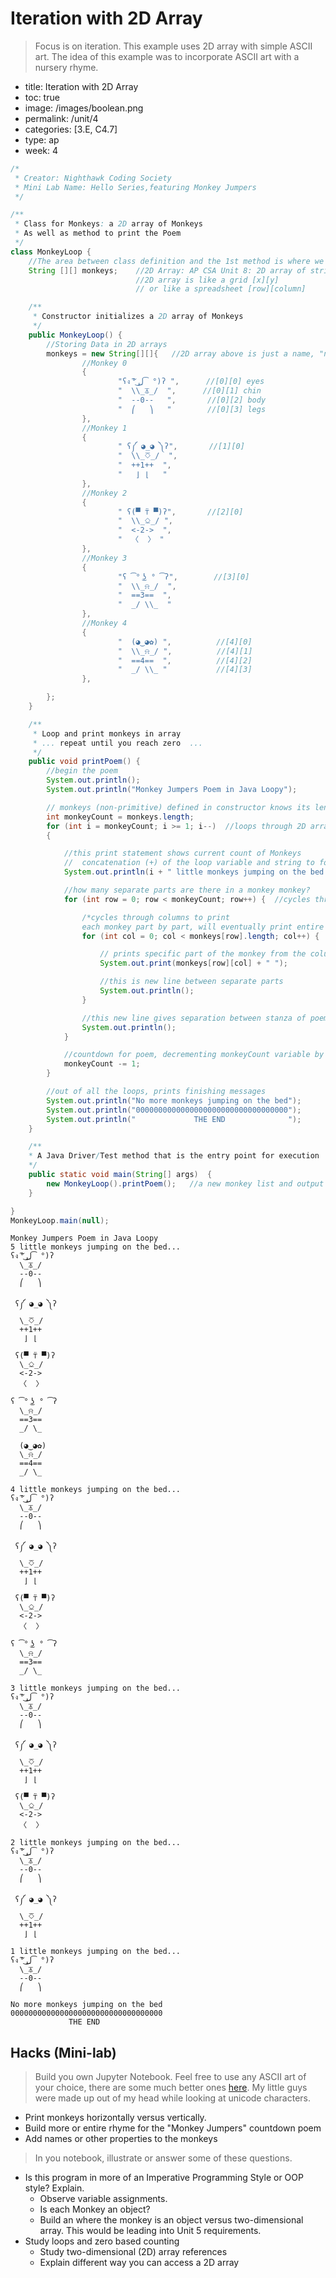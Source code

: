 # Iteration with 2D Array
> Focus is on iteration.  This example uses 2D array with simple ASCII art.  The idea of this example was to incorporate ASCII art with a nursery rhyme.

- title: Iteration with 2D Array
- toc: true
- image: /images/boolean.png
- permalink: /unit/4
- categories: [3.E, C4.7]
- type: ap
- week: 4


```java
/*
 * Creator: Nighthawk Coding Society
 * Mini Lab Name: Hello Series,featuring Monkey Jumpers
 */

/**
 * Class for Monkeys: a 2D array of Monkeys
 * As well as method to print the Poem
 */
class MonkeyLoop {
    //The area between class definition and the 1st method is where we keep data for object in Java
    String [][] monkeys;    //2D Array: AP CSA Unit 8: 2D array of strings
                            //2D array is like a grid [x][y]
                            // or like a spreadsheet [row][column]

    /**
     * Constructor initializes a 2D array of Monkeys
     */
    public MonkeyLoop() {
        //Storing Data in 2D arrays
        monkeys = new String[][]{   //2D array above is just a name, "new" makes a container ("object")
                //Monkey 0
                {
                        "ʕง ͠° ͟ل͜ ͡°)ʔ ",      //[0][0] eyes
                        "  \\_⏄_/  ",      //[0][1] chin
                        "  --0--   ",       //[0][2] body
                        "  ⎛   ⎞   "        //[0][3] legs
                },
                //Monkey 1
                {
                        " ʕ༼ ◕_◕ ༽ʔ",       //[1][0]
                        "  \\_⎏_/  ",
                        "  ++1++  ",
                        "   ⌋ ⌊   "
                },
                //Monkey 2
                {
                        " ʕ(▀ ⍡ ▀)ʔ",       //[2][0]
                        "  \\_⎐_/ ",
                        "  <-2->  ",
                        "  〈  〉 "
                },
                //Monkey 3
                {
                        "ʕ ͡° ͜ʖ ° ͡ʔ",        //[3][0]
                        "  \\_⍾_/  ",
                        "  ==3==  ",
                        "  _/ \\_  "
                },
                //Monkey 4
                {
                        "  (◕‿◕✿) ",          //[4][0]
                        "  \\_⍾_/ ",          //[4][1]
                        "  ==4==  ",          //[4][2]
                        "  _/ \\_ "           //[4][3]
                },

        };
    }

    /**
     * Loop and print monkeys in array
     * ... repeat until you reach zero  ...
     */
    public void printPoem() {
        //begin the poem
        System.out.println();
        System.out.println("Monkey Jumpers Poem in Java Loopy");

        // monkeys (non-primitive) defined in constructor knows its length
        int monkeyCount = monkeys.length;
        for (int i = monkeyCount; i >= 1; i--)  //loops through 2D array length backwards
        {

            //this print statement shows current count of Monkeys
            //  concatenation (+) of the loop variable and string to form a countdown message
            System.out.println(i + " little monkeys jumping on the bed...");

            //how many separate parts are there in a monkey monkey?
            for (int row = 0; row < monkeyCount; row++) {  //cycles through "cells" of 2d array

                /*cycles through columns to print
                each monkey part by part, will eventually print entire column*/
                for (int col = 0; col < monkeys[row].length; col++) {

                    // prints specific part of the monkey from the column
                    System.out.print(monkeys[row][col] + " ");

                    //this is new line between separate parts
                    System.out.println();
                }

                //this new line gives separation between stanza of poem
                System.out.println();
            }

            //countdown for poem, decrementing monkeyCount variable by 1
            monkeyCount -= 1;
        }

        //out of all the loops, prints finishing messages
        System.out.println("No more monkeys jumping on the bed");
        System.out.println("0000000000000000000000000000000000");
        System.out.println("             THE END              ");
    }

    /**
    * A Java Driver/Test method that is the entry point for execution
    */
    public static void main(String[] args)  {
        new MonkeyLoop().printPoem();   //a new monkey list and output in one step
    }

}
MonkeyLoop.main(null);
```

    
    Monkey Jumpers Poem in Java Loopy
    5 little monkeys jumping on the bed...
    ʕง ͠° ͟ل͜ ͡°)ʔ  
      \_⏄_/   
      --0--    
      ⎛   ⎞    
    
     ʕ༼ ◕_◕ ༽ʔ 
      \_⎏_/   
      ++1++   
       ⌋ ⌊    
    
     ʕ(▀ ⍡ ▀)ʔ 
      \_⎐_/  
      <-2->   
      〈  〉  
    
    ʕ ͡° ͜ʖ ° ͡ʔ 
      \_⍾_/   
      ==3==   
      _/ \_   
    
      (◕‿◕✿)  
      \_⍾_/  
      ==4==   
      _/ \_  
    
    4 little monkeys jumping on the bed...
    ʕง ͠° ͟ل͜ ͡°)ʔ  
      \_⏄_/   
      --0--    
      ⎛   ⎞    
    
     ʕ༼ ◕_◕ ༽ʔ 
      \_⎏_/   
      ++1++   
       ⌋ ⌊    
    
     ʕ(▀ ⍡ ▀)ʔ 
      \_⎐_/  
      <-2->   
      〈  〉  
    
    ʕ ͡° ͜ʖ ° ͡ʔ 
      \_⍾_/   
      ==3==   
      _/ \_   
    
    3 little monkeys jumping on the bed...
    ʕง ͠° ͟ل͜ ͡°)ʔ  
      \_⏄_/   
      --0--    
      ⎛   ⎞    
    
     ʕ༼ ◕_◕ ༽ʔ 
      \_⎏_/   
      ++1++   
       ⌋ ⌊    
    
     ʕ(▀ ⍡ ▀)ʔ 
      \_⎐_/  
      <-2->   
      〈  〉  
    
    2 little monkeys jumping on the bed...
    ʕง ͠° ͟ل͜ ͡°)ʔ  
      \_⏄_/   
      --0--    
      ⎛   ⎞    
    
     ʕ༼ ◕_◕ ༽ʔ 
      \_⎏_/   
      ++1++   
       ⌋ ⌊    
    
    1 little monkeys jumping on the bed...
    ʕง ͠° ͟ل͜ ͡°)ʔ  
      \_⏄_/   
      --0--    
      ⎛   ⎞    
    
    No more monkeys jumping on the bed
    0000000000000000000000000000000000
                 THE END              


## Hacks (Mini-lab)
> Build you own Jupyter Notebook.  Feel free to use any ASCII art of your choice, there are some much better ones [here](https://www.asciiart.eu/animals/monkeys).  My little guys were made up out of my head while looking at unicode characters.

- Print monkeys horizontally versus vertically.
- Build more or entire rhyme for the "Monkey Jumpers" countdown poem
- Add names or other properties to the monkeys
 
> In you notebook, illustrate or answer some of these questions.
- Is this program in more of an Imperative Programming Style or OOP style? Explain.
    - Observe variable assignments.
    - Is each Monkey an object?
    - Build an where the monkey is an object versus two-dimensional array.  This would be leading into Unit 5 requirements.
- Study loops and zero based counting
    - Study two-dimensional (2D) array references
    - Explain different way you can access a 2D array
